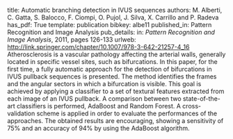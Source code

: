 title: Automatic branching detection in IVUS sequences
authors: M. Alberti, C. Gatta, S. Balocco, F. Ciompi, O. Pujol, J. Silva, X. Carrillo and P. Radeva
has_pdf: True
template: publication
bibkey: albe11
published_in: Pattern Recognition and Image Analysis
pub_details: in: <i>Pattern Recognition and Image Analysis</i>, 2011, pages 126-133
urlweb: http://link.springer.com/chapter/10.1007/978-3-642-21257-4_16
Atherosclerosis is a vascular pathology affecting the arterial walls, generally located in specific vessel sites, such as bifurcations. In this paper, for the first time, a fully automatic approach for the detection of bifurcations in IVUS pullback sequences is presented. The method identifies the frames and the angular sectors in which a bifurcation is visible. This goal is achieved by applying a classifier to a set of textural features extracted from each image of an IVUS pullback. A comparison between two state-of-the-art classifiers is performed, AdaBoost and Random Forest. A cross-validation scheme is applied in order to evaluate the performances of the approaches. The obtained results are encouraging, showing a sensitivity of 75% and an accuracy of 94% by using the AdaBoost algorithm.

